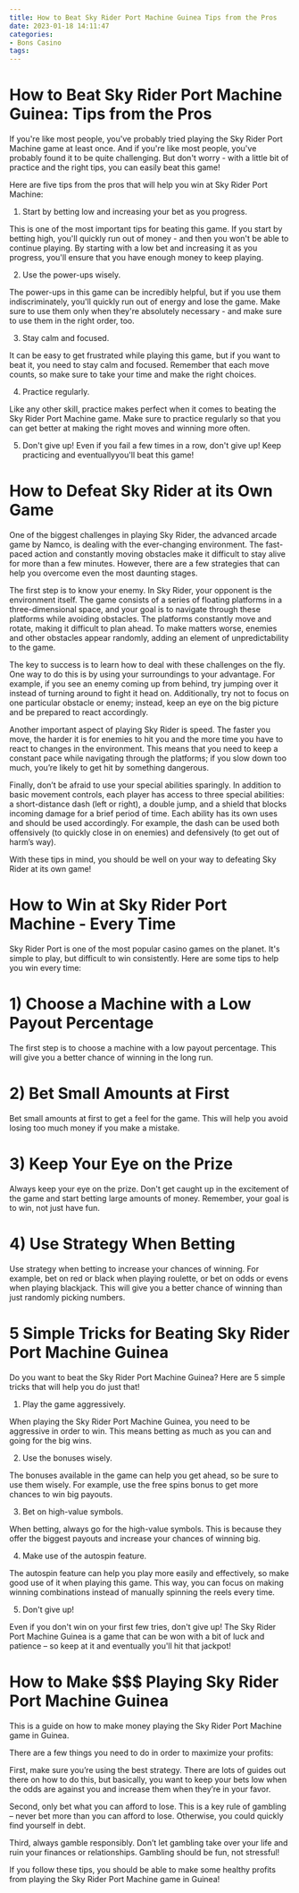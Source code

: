 ```yaml
---
title: How to Beat Sky Rider Port Machine Guinea Tips from the Pros
date: 2023-01-18 14:11:47
categories:
- Bons Casino
tags:
---
```



#  How to Beat Sky Rider Port Machine Guinea: Tips from the Pros

If you're like most people, you've probably tried playing the Sky Rider Port Machine game at least once. And if you're like most people, you've probably found it to be quite challenging. But don't worry - with a little bit of practice and the right tips, you can easily beat this game!

Here are five tips from the pros that will help you win at Sky Rider Port Machine:

1. Start by betting low and increasing your bet as you progress.

This is one of the most important tips for beating this game. If you start by betting high, you'll quickly run out of money - and then you won't be able to continue playing. By starting with a low bet and increasing it as you progress, you'll ensure that you have enough money to keep playing.

2. Use the power-ups wisely.

The power-ups in this game can be incredibly helpful, but if you use them indiscriminately, you'll quickly run out of energy and lose the game. Make sure to use them only when they're absolutely necessary - and make sure to use them in the right order, too.

3. Stay calm and focused.

It can be easy to get frustrated while playing this game, but if you want to beat it, you need to stay calm and focused. Remember that each move counts, so make sure to take your time and make the right choices.

4. Practice regularly.

Like any other skill, practice makes perfect when it comes to beating the Sky Rider Port Machine game. Make sure to practice regularly so that you can get better at making the right moves and winning more often.


 5. Don't give up!
Even if you fail a few times in a row, don't give up! Keep practicing and eventuallyyou'll beat this game!

#  How to Defeat Sky Rider at its Own Game

One of the biggest challenges in playing Sky Rider, the advanced arcade game by Namco, is dealing with the ever-changing environment. The fast-paced action and constantly moving obstacles make it difficult to stay alive for more than a few minutes. However, there are a few strategies that can help you overcome even the most daunting stages.

The first step is to know your enemy. In Sky Rider, your opponent is the environment itself. The game consists of a series of floating platforms in a three-dimensional space, and your goal is to navigate through these platforms while avoiding obstacles. The platforms constantly move and rotate, making it difficult to plan ahead. To make matters worse, enemies and other obstacles appear randomly, adding an element of unpredictability to the game.

The key to success is to learn how to deal with these challenges on the fly. One way to do this is by using your surroundings to your advantage. For example, if you see an enemy coming up from behind, try jumping over it instead of turning around to fight it head on. Additionally, try not to focus on one particular obstacle or enemy; instead, keep an eye on the big picture and be prepared to react accordingly.

Another important aspect of playing Sky Rider is speed. The faster you move, the harder it is for enemies to hit you and the more time you have to react to changes in the environment. This means that you need to keep a constant pace while navigating through the platforms; if you slow down too much, you’re likely to get hit by something dangerous.

Finally, don’t be afraid to use your special abilities sparingly. In addition to basic movement controls, each player has access to three special abilities: a short-distance dash (left or right), a double jump, and a shield that blocks incoming damage for a brief period of time. Each ability has its own uses and should be used accordingly. For example, the dash can be used both offensively (to quickly close in on enemies) and defensively (to get out of harm’s way).

With these tips in mind, you should be well on your way to defeating Sky Rider at its own game!

#  How to Win at Sky Rider Port Machine - Every Time

Sky Rider Port is one of the most popular casino games on the planet. It's simple to play, but difficult to win consistently. Here are some tips to help you win every time:

# 1) Choose a Machine with a Low Payout Percentage

The first step is to choose a machine with a low payout percentage. This will give you a better chance of winning in the long run.

# 2) Bet Small Amounts at First

Bet small amounts at first to get a feel for the game. This will help you avoid losing too much money if you make a mistake.

# 3) Keep Your Eye on the Prize

Always keep your eye on the prize. Don't get caught up in the excitement of the game and start betting large amounts of money. Remember, your goal is to win, not just have fun.

# 4) Use Strategy When Betting

Use strategy when betting to increase your chances of winning. For example, bet on red or black when playing roulette, or bet on odds or evens when playing blackjack. This will give you a better chance of winning than just randomly picking numbers.

#  5 Simple Tricks for Beating Sky Rider Port Machine Guinea

Do you want to beat the Sky Rider Port Machine Guinea? Here are 5 simple tricks that will help you do just that!

1. Play the game aggressively.

When playing the Sky Rider Port Machine Guinea, you need to be aggressive in order to win. This means betting as much as you can and going for the big wins.

2. Use the bonuses wisely.

The bonuses available in the game can help you get ahead, so be sure to use them wisely. For example, use the free spins bonus to get more chances to win big payouts.

3. Bet on high-value symbols.

When betting, always go for the high-value symbols. This is because they offer the biggest payouts and increase your chances of winning big.

4. Make use of the autospin feature.

The autospin feature can help you play more easily and effectively, so make good use of it when playing this game. This way, you can focus on making winning combinations instead of manually spinning the reels every time.

5. Don't give up!

Even if you don't win on your first few tries, don't give up! The Sky Rider Port Machine Guinea is a game that can be won with a bit of luck and patience – so keep at it and eventually you'll hit that jackpot!

#  How to Make $$$ Playing Sky Rider Port Machine Guinea

This is a guide on how to make money playing the Sky Rider Port Machine game in Guinea.

There are a few things you need to do in order to maximize your profits:

First, make sure you’re using the best strategy. There are lots of guides out there on how to do this, but basically, you want to keep your bets low when the odds are against you and increase them when they’re in your favor.

Second, only bet what you can afford to lose. This is a key rule of gambling – never bet more than you can afford to lose. Otherwise, you could quickly find yourself in debt.

Third, always gamble responsibly. Don’t let gambling take over your life and ruin your finances or relationships. Gambling should be fun, not stressful!

If you follow these tips, you should be able to make some healthy profits from playing the Sky Rider Port Machine game in Guinea!